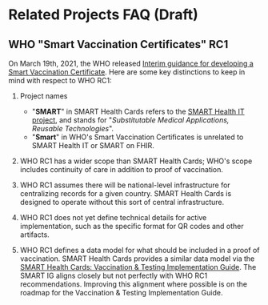 # Related Projects FAQ (Draft)

## WHO "Smart Vaccination Certificates" RC1

On March 19th, 2021, the WHO released [Interim guidance for developing a Smart Vaccination Certificate](https://www.who.int/publications/m/item/interim-guidance-for-developing-a-smart-vaccination-certificate). Here are some key distinctions to keep in mind with respect to WHO RC1:

1. Project names

    * "**SMART**" in SMART Health Cards refers to the [SMART Health IT project](https://smarthealthit.org/about-smart-2/), and stands for "_Substitutable Medical Applications, Reusable Technologies_".
    * "**Smart**" in WHO's Smart Vaccination Certificates is unrelated to SMART Health IT or SMART on FHIR.

1. WHO RC1 has a wider scope than SMART Health Cards; WHO's scope includes continuity of care in addition to proof of vaccination.

1. WHO RC1 assumes there will be national-level infrastructure for centralizing records for a given country. SMART Health Cards is designed to operate without this sort of central infrastructure.

1. WHO RC1 does not yet define technical details for active implementation, such as the specific format for QR codes and other artifacts.

1. WHO RC1 defines a data model for what should be included in a proof of vaccination. SMART Health Cards provides a similar data model via the [SMART Health Cards: Vaccination & Testing Implementation Guide](http://build.fhir.org/ig/dvci/vaccine-credential-ig/branches/main/). The SMART IG aligns closely but not perfectly with WHO RC1 recommendations. Improving this alignment where possible is on the roadmap for the Vaccination & Testing Implementation Guide.
